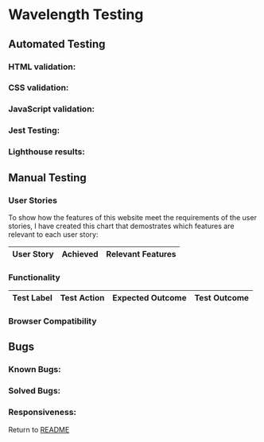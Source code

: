 # Wavelength Testing

## Automated Testing

### HTML validation:  

### CSS validation:  

### JavaScript validation:   

### Jest Testing:  

### Lighthouse results:  

## Manual Testing

### User Stories  
To show how the features of this website meet the requirements of the user stories, I have created this chart that demostrates which features are relevant to each user story:  

| User Story | Achieved | Relevant Features |
|------------|----------|-------------------|


### Functionality  
| Test Label | Test Action | Expected Outcome | Test Outcome |
|------------|-------------|------------------|--------------|

### Browser Compatibility  

## Bugs

### Known Bugs:  

### Solved Bugs:  

### Responsiveness:  


Return to [README](README.md)